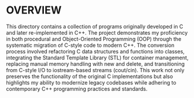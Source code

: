 # OVERVIEW

This directory contains a collection of programs originally developed in C and later re-implemented in C++. The project demonstrates my proficiency in both procedural and Object-Oriented Programming (OOP) through the systematic migration of C-style code to modern C++. The conversion process involved refactoring C data structures and functions into classes, integrating the Standard Template Library (STL) for container management, replacing manual memory handling with new and delete, and transitioning from C-style I/O to iostream-based streams (cout/cin). This work not only preserves the functionality of the original C implementations but also highlights my ability to modernize legacy codebases while adhering to contemporary C++ programming practices and standards.
